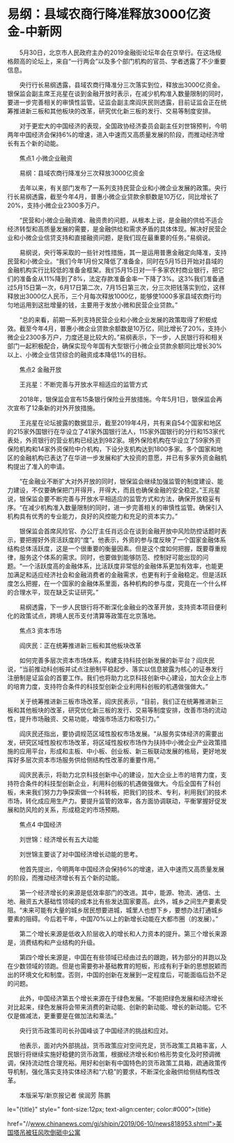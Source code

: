 # 易纲：县域农商行降准释放3000亿资金-中新网

　　5月30日，北京市人民政府主办的2019金融街论坛年会在京举行。在这场规格颇高的论坛上，来自“一行两会”以及多个部门机构的官员、学者透露了不少重要信息。

　　央行行长易纲透露，县域农商行降准分三次落实到位，释放出3000亿资金。银保监会副主席王兆星在谈到金融开放时表示，在减少机构准入数量限制的同时，要进一步完善相关的审慎性监管。证监会副主席阎庆民则透露，目前证监会正在统筹推进新三板和其他板块的改革，研究优化新三板的发行、交易等制度安排。

　　对于更宏大的中国经济的表现，全国政协经济委员会副主任刘世锦预判，今明两年中国经济会保持6%的增速，进入中速而又高质量发展的阶段，而推动经济增长有五个新的动能。

　　焦点1 小微企业融资

　　易纲：县域农商行降准分三次释放3000亿资金

　　去年以来，有关部门发布了一系列支持民营企业和小微企业发展的政策。央行行长易纲透露，截至今年4月，普惠小微企业贷款余额数是10万亿，同比增长了20%，支持小微企业2300多万户。

　　“民营和小微企业融资难、融资贵的问题，从根本上说，是金融的供给不适合经济转型和高质量发展的需要，是金融供给和需求矛盾的具体体现。解决好民营企业和小微企业信贷支持和直接融资问题，是我们现在最重要的任务。”易纲说。

　　易纲说，央行等采取的一些针对性措施，其一是运用普惠金融定向降准，支持民营和小微企业。“我们今年1月份又降低了准备金，同时在5月15日开始对县域的金融机构实行比较低的准备金框架。我们5月15日对一千多家农村商业银行，把它们的准备金从11%降到了8%，法定存款准备金率一下降了3%。这3%我们准备通过5月15日第一次，6月17日第二次，7月15日第三次，分三次把钱落实到位，这样释放出3000亿人民币，三个月每次释放1000亿，能够使1000多家县域农商行均匀地运用到这批增量的钱，主要用于发放小微和民营企业贷款。”

　　“总的来看，前期一系列支持民营企业和小微企业发展的政策取得了积极成效。截至今年4月，普惠小微企业贷款余额数是10万亿，同比增长了20%，支持小微企业2300多万户，力度还是比较大的。”易纲表示，下一步，人民银行将和相关部门一起积极配合，确保实现今年国有大型银行小微企业贷款余额同比增长30%以上、小微企业信贷综合的融资成本降低1%的目标。

　　焦点2 金融开放

　　王兆星：不断完善与开放水平相适应的监管方式

　　2018年，银保监会宣布15条银行保险业开放措施。今年5月1日，银保监会再次宣布了12条新的对外开放措施。

　　王兆星在论坛披露的数据显示，截至2019年4月，共有来自54个国家和地区的215家外国银行在华设立了41家外国银行法人，115家外国银行的分行和153家代表处，外资银行的营业机构已经达到982家。境外保险机构在华设立了59家外资保险机构和14家外资保险中介机构，下设分支机构达到1800多家。多个国家和地区的金融机构已表达了在华进一步发展和扩大投资的意愿，并已有多家外资金融机构提出了准入的申请。

　　“在金融业不断扩大对外开放的同时，银保监会继续加强监管的制度建设、能力建设，不仅要确保把门开得开，开得大，而且也确保金融的安全稳定。”王兆星说，银保监会要不断完善与开放水平相适应的监管方式和方法，确保开放稳妥有序。“在减少机构准入数量限制的同时，进一步完善相关的审慎性监管。确保引入机构具有优秀的专业能力，良好的风控能力和充足的资本实力。”

　　银保监会首席风险官、办公厅主任肖远企在谈到金融开放中风险防控话题时表示，要把握好外资活跃度的“度”。他表示，外资的参与度反映了一个国家金融体系结构总体活跃度，这是一个很重要的衡量因素。但是这个度如何把握，既要尊重规律，服务这个体系的需求。同时，也要做到能够防范、控制好可能出现的问题。“一个活跃度高的金融体系，比活跃度非常低的金融体系更加有效率，也能更加满足和适应经济社会和金融消费者的金融需求，也更有利于金融稳定。但是活跃度怎么把握，在一个国家的金融体系里面，各种机构的参与度，究竟在一个什么样的合理水平，现在缺乏实证研究。”

　　易纲透露，下一步人民银行将不断深化金融业的改革开放，支持资本项目便利化的政策试点，跨境人民币支付清算等政策在北京落地。

　　焦点3 资本市场

　　阎庆民：正在统筹推进新三板和其他板块改革

　　如何完善多层次资本市场体系，构建支持科技创新发展的新平台？阎庆民说，“当前推动科创板并试点注册制平稳起步、落实以信息披露为核心的证券发行注册制是证监会的首要工作。我们也将助力北京科技创新中心建设，加大企业上市的培育力度，支持符合条件的科技型创新企业利用科创板的机遇做强做大。”

　　关于统筹推进新三板市场改革，阎庆民表示，“目前，我们正在统筹推进新三板和其他板块的改革，研究优化新三板的发行、交易等制度安排，改善市场的流动性，提升市场融资、交易功能，增强市场活力和吸引力。”

　　阎庆民还指出，要协调规范区域性股权市场发展。“从服务实体经济的需要出发，研究区域性股权市场改革，将区域性股权市场作为扶持中小微企业产业政策措施的应用平台，形成和主板、中小板、创业板、新三板联动发展的格局，更好地发挥好多层次资本市场服务供给侧结构性改革的重要作用。”

　　阎庆民表示，将助力北京科技创新中心的建设，加大企业上市的培育力度，支持符合条件的科技型创新企业，利用科创板的机遇做强做大。今后全国有了科创板，未来我们努力力争探索做一个科转板，把我们的技术、专利，利用我们的技术市场，转化成应用生产力。要提升监管的效率，各方面协调联动，平衡掌握好促发展和防风险的关系，形成稳定的市场预期。

　　焦点4 中国经济

　　刘世锦：经济增长有五大动能

　　刘世锦主要谈了对中国经济增长动能的思考。

　　他首先提出，今明两年中国经济会保持6%的增速，进入中速而又高质量发展的阶段，而推动经济增长有五个新的动能。

　　第一个经济增长的来源是低效率部门的改进。其中，能源、物流、通信、土地、融资五大基础性领域的成本比有些发达国家要高。此外，城乡之间生产要素受阻。“未来可能有大量的城乡居民想要进城，城里人也想下乡，要想办法打通城乡要素的阻碍。今后若干年，中国70%以上的新增长动能在大都市圈（的发展）。”

　　第二个增长来源是低收入阶层收入的增长和人力资本的提升。第三个增长来源是，消费结构和产业结构的升级。

　　第四个增长来源是，中国在有些领域已经由过去的跟跑，转为部分的并跑以及在少数领域的领跑。但是也需要弥补基础教育的短板，形成有利于新的思想脱颖而出的环境文化和制度。否则，中国的创新在发展到一定程度后，可能面临后劲不足的问题。

　　此外，中国经济第五个增长来源在于绿色发展。“不能把绿色发展和经济增长对比起来，绿色发展将会带来消费的新动能、创新的新动能、增长的新动能。它不仅是做减法，更重要是在做加法和乘法。”

　　央行货币政策司司长孙国峰谈了中国经济的挑战和应对。

　　他表示，面对内外部挑战，货币政策应对空间充足，货币政策工具箱丰富，人民银行将继续实施好稳健的货币政策，根据经济增长和价格形势变化及时预调微调，保持流动性合理充裕。用好和创新有中国特色的货币政策工具箱，疏通政策传导机制，强化落实支持实体经济和“六稳”的要求，不断深化金融供给侧结构性改革。

　　本版采写/新京报记者 侯润芳 陈鹏

le="{title}" style=" font-size:12px; text-align:center; color:#000">{title}

href="//www.chinanews.com/gj/shipin/2019/06-10/news818953.shtml">美国塔吊被狂风吹倒砸中公寓
